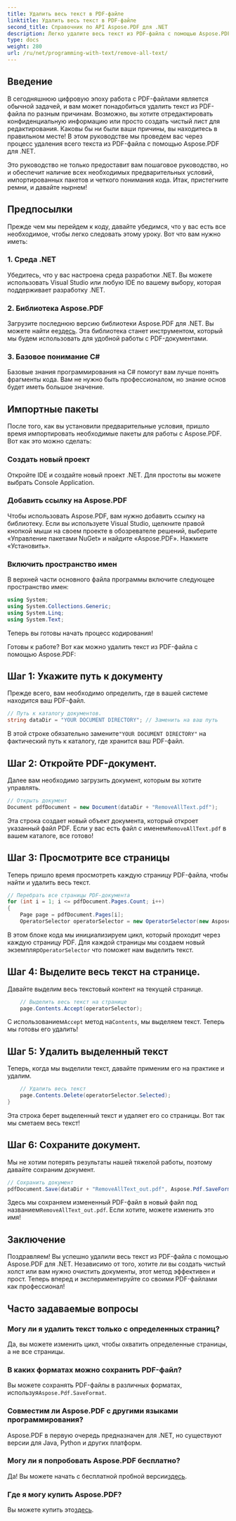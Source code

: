 ```yaml
---
title: Удалить весь текст в PDF-файле
linktitle: Удалить весь текст в PDF-файле
second_title: Справочник по API Aspose.PDF для .NET
description: Легко удалите весь текст из PDF-файла с помощью Aspose.PDF для .NET, следуя нашему пошаговому руководству.
type: docs
weight: 280
url: /ru/net/programming-with-text/remove-all-text/
---
```

## Введение

В сегодняшнюю цифровую эпоху работа с PDF-файлами является обычной задачей, и вам может понадобиться удалить текст из PDF-файла по разным причинам. Возможно, вы хотите отредактировать конфиденциальную информацию или просто создать чистый лист для редактирования. Каковы бы ни были ваши причины, вы находитесь в правильном месте! В этом руководстве мы проведем вас через процесс удаления всего текста из PDF-файла с помощью Aspose.PDF для .NET. 

Это руководство не только предоставит вам пошаговое руководство, но и обеспечит наличие всех необходимых предварительных условий, импортированных пакетов и четкого понимания кода. Итак, пристегните ремни, и давайте нырнем!

## Предпосылки

Прежде чем мы перейдем к коду, давайте убедимся, что у вас есть все необходимое, чтобы легко следовать этому уроку. Вот что вам нужно иметь:

### 1. Среда .NET  
Убедитесь, что у вас настроена среда разработки .NET. Вы можете использовать Visual Studio или любую IDE по вашему выбору, которая поддерживает разработку .NET.

### 2. Библиотека Aspose.PDF  
 Загрузите последнюю версию библиотеки Aspose.PDF для .NET. Вы можете найти ее[здесь](https://releases.aspose.com/pdf/net/). Эта библиотека станет инструментом, который мы будем использовать для удобной работы с PDF-документами.

### 3. Базовое понимание C#  
Базовые знания программирования на C# помогут вам лучше понять фрагменты кода. Вам не нужно быть профессионалом, но знание основ будет иметь большое значение.

## Импортные пакеты

После того, как вы установили предварительные условия, пришло время импортировать необходимые пакеты для работы с Aspose.PDF. Вот как это можно сделать:

### Создать новый проект  
Откройте IDE и создайте новый проект .NET. Для простоты вы можете выбрать Console Application.

### Добавить ссылку на Aspose.PDF  
Чтобы использовать Aspose.PDF, вам нужно добавить ссылку на библиотеку. Если вы используете Visual Studio, щелкните правой кнопкой мыши на своем проекте в обозревателе решений, выберите «Управление пакетами NuGet» и найдите «Aspose.PDF». Нажмите «Установить».

### Включить пространство имен  
В верхней части основного файла программы включите следующее пространство имен:

```csharp
using System;
using System.Collections.Generic;
using System.Linq;
using System.Text;
```

Теперь вы готовы начать процесс кодирования!

Готовы к работе? Вот как можно удалить текст из PDF-файла с помощью Aspose.PDF:

## Шаг 1: Укажите путь к документу

Прежде всего, вам необходимо определить, где в вашей системе находится ваш PDF-файл.  

```csharp
// Путь к каталогу документов.
string dataDir = "YOUR DOCUMENT DIRECTORY"; // Заменить на ваш путь
```

 В этой строке обязательно замените`"YOUR DOCUMENT DIRECTORY"` на фактический путь к каталогу, где хранится ваш PDF-файл.

## Шаг 2: Откройте PDF-документ.

Далее вам необходимо загрузить документ, которым вы хотите управлять.

```csharp
// Открыть документ
Document pdfDocument = new Document(dataDir + "RemoveAllText.pdf");
```

Эта строка создает новый объект документа, который откроет указанный файл PDF. Если у вас есть файл с именем`RemoveAllText.pdf` в вашем каталоге, все готово!

## Шаг 3: Просмотрите все страницы

Теперь пришло время просмотреть каждую страницу PDF-файла, чтобы найти и удалить весь текст.

```csharp
// Перебрать все страницы PDF-документа
for (int i = 1; i <= pdfDocument.Pages.Count; i++)
{
    Page page = pdfDocument.Pages[i];
    OperatorSelector operatorSelector = new OperatorSelector(new Aspose.Pdf.Operators.TextShowOperator());
```

 В этом блоке кода мы инициализируем цикл, который проходит через каждую страницу PDF. Для каждой страницы мы создаем новый экземпляр`OperatorSelector` что поможет нам выделить текст.

## Шаг 4: Выделите весь текст на странице.

Давайте выделим весь текстовый контент на текущей странице.

```csharp
    // Выделить весь текст на странице
    page.Contents.Accept(operatorSelector);
```

 С использованием`Accept` метод на`Contents`, мы выделяем текст. Теперь мы готовы его удалить!

## Шаг 5: Удалить выделенный текст

Теперь, когда мы выделили текст, давайте применим его на практике и удалим.

```csharp
    // Удалить весь текст
    page.Contents.Delete(operatorSelector.Selected);
}
```

Эта строка берет выделенный текст и удаляет его со страницы. Вот так мы сметаем весь текст!

## Шаг 6: Сохраните документ.

Мы не хотим потерять результаты нашей тяжелой работы, поэтому давайте сохраним документ. 

```csharp
// Сохранить документ
pdfDocument.Save(dataDir + "RemoveAllText_out.pdf", Aspose.Pdf.SaveFormat.Pdf);
```

 Здесь мы сохраняем измененный PDF-файл в новый файл под названием`RemoveAllText_out.pdf`. Если хотите, можете изменить это имя!

## Заключение

Поздравляем! Вы успешно удалили весь текст из PDF-файла с помощью Aspose.PDF для .NET. Независимо от того, хотите ли вы создать чистый холст или вам нужно очистить документы, этот метод эффективен и прост. Теперь вперед и экспериментируйте со своими PDF-файлами как профессионал!

## Часто задаваемые вопросы

### Могу ли я удалить текст только с определенных страниц?
Да, вы можете изменить цикл, чтобы охватить определенные страницы, а не все страницы.

### В каких форматах можно сохранить PDF-файл?
 Вы можете сохранять PDF-файлы в различных форматах, используя`Aspose.Pdf.SaveFormat`.

### Совместим ли Aspose.PDF с другими языками программирования?
Aspose.PDF в первую очередь предназначен для .NET, но существуют версии для Java, Python и других платформ.

### Могу ли я попробовать Aspose.PDF бесплатно?
 Да! Вы можете начать с бесплатной пробной версии[здесь](https://releases.aspose.com/).

### Где я могу купить Aspose.PDF?
 Вы можете купить это[здесь](https://purchase.aspose.com/buy).